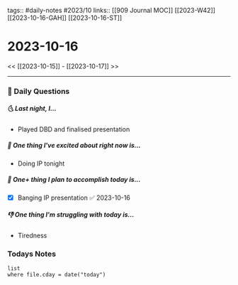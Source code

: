 tags:: #daily-notes #2023/10 
links:: [[909 Journal MOC]] [[2023-W42]] [[2023-10-16-GAH]] [[2023-10-16-ST]]
# 2023-10-16

<< [[2023-10-15]] - [[2023-10-17]] >>

---
### 📅 Daily Questions
##### 🌜 Last night, I...
- Played DBD and finalised presentation

##### 🙌 One thing I've excited about right now is...
- Doing IP tonight

##### 🚀 One+ thing I plan to accomplish today is...
- [x] Banging IP presentation ✅ 2023-10-16

##### 👎 One thing I'm struggling with today is...
- Tiredness

### Todays Notes
```dataview
list 
where file.cday = date("today")
```